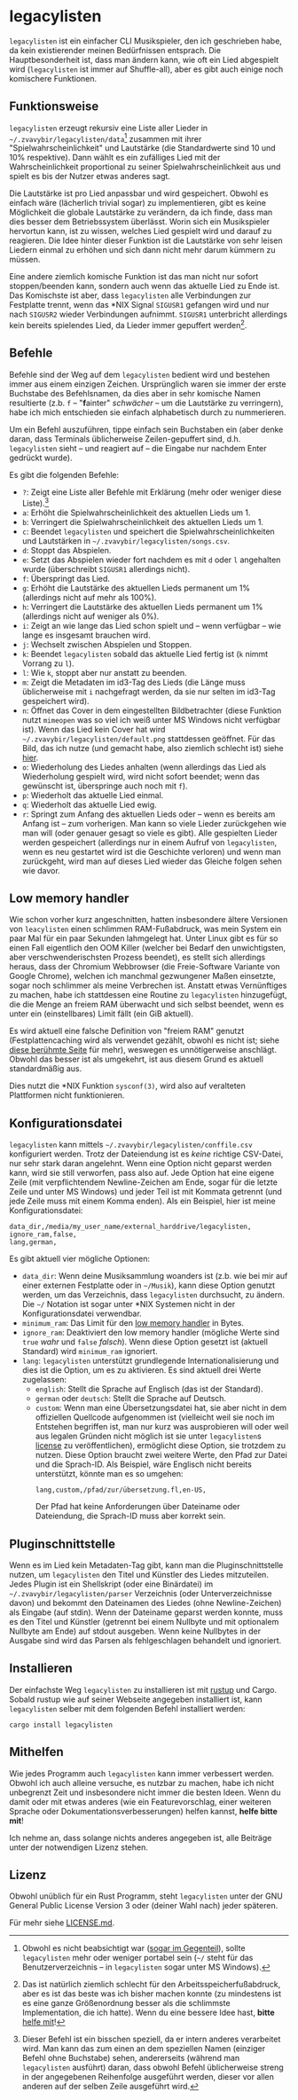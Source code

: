 # legacylisten
`legacylisten` ist ein einfacher CLI Musikspieler, den ich geschrieben
habe, da kein existierender meinen Bedürfnissen entsprach.  Die
Hauptbesonderheit ist, dass man ändern kann, wie oft ein Lied
abgespielt wird (`legacylisten` ist immer auf Shuffle-all), aber es
gibt auch einige noch komischere Funktionen.

## Funktionsweise
`legacylisten` erzeugt rekursiv eine Liste aller Lieder in
`~/.zvavybir/legacylisten/data`[^1] zusammen mit ihrer
"Spielwahrscheinlichkeit" und Lautstärke (die Standardwerte sind 10
und 10% respektive).  Dann wählt es ein zufälliges Lied mit der
Wahrscheinlichkeit proportional zu seiner Spielwahrscheinlichkeit aus
und spielt es bis der Nutzer etwas anderes sagt.

Die Lautstärke ist pro Lied anpassbar und wird gespeichert.  Obwohl es
einfach wäre (lächerlich trivial sogar) zu implementieren, gibt es
keine Möglichkeit die globale Lautstärke zu verändern, da ich finde,
dass man dies besser dem Betriebssystem überlässt.  Worin sich ein
Musikspieler hervortun kann, ist zu wissen, welches Lied gespielt wird
und darauf zu reagieren.  Die Idee hinter dieser Funktion ist die
Lautstärke von sehr leisen Liedern einmal zu erhöhen und sich dann
nicht mehr darum kümmern zu müssen.

Eine andere ziemlich komische Funktion ist das man nicht nur sofort
stoppen/beenden kann, sondern auch wenn das aktuelle Lied zu Ende ist.
Das Komischste ist aber, dass `legacylisten` alle Verbindungen zur
Festplatte trennt, wenn das *NIX Signal `SIGUSR1` gefangen wird und
nur nach `SIGUSR2` wieder Verbindungen aufnimmt.  `SIGUSR1`
unterbricht allerdings kein bereits spielendes Lied, da Lieder immer
gepuffert werden[^2].

## Befehle
Befehle sind der Weg auf dem `legacylisten` bedient wird und bestehen
immer aus einem einzigen Zeichen.  Ursprünglich waren sie immer der
erste Buchstabe des Befehlsnamen, da dies aber in sehr komische Namen
resultierte (z.b. `f` – "**f**ainter" *schwächer* – um die Lautstärke
zu verringern), habe ich mich entschieden sie einfach alphabetisch
durch zu nummerieren.

Um ein Befehl auszuführen, tippe einfach sein Buchstaben ein (aber
denke daran, dass Terminals üblicherweise Zeilen-gepuffert sind,
d.h. `legacylisten` sieht – und reagiert auf – die Eingabe nur nachdem
Enter gedrückt wurde).

Es gibt die folgenden Befehle:

* `?`: Zeigt eine Liste aller Befehle mit Erklärung (mehr oder weniger
  diese Liste).[^3]
* `a`: Erhöht die Spielwahrscheinlichkeit des aktuellen Lieds um 1.
* `b`: Verringert die Spielwahrscheinlichkeit des aktuellen Lieds um 1.
* `c`: Beendet `legacylisten` und speichert die
  Spielwahrscheinlichkeiten und Lautstärken in
  `~/.zvavybir/legacylisten/songs.csv`.
* `d`: Stoppt das Abspielen.
* `e`: Setzt das Abspielen wieder fort nachdem es mit `d` oder `l`
  angehalten wurde (überschreibt `SIGUSR1` allerdings nicht).
* `f`: Überspringt das Lied.
* `g`: Erhöht die Lautstärke des aktuellen Lieds permanent um 1%
  (allerdings nicht auf mehr als 100%).
* `h`: Verringert die Lautstärke des aktuellen Lieds permanent um 1%
  (allerdings nicht auf weniger als 0%).
* `i`: Zeigt an wie lange das Lied schon spielt und – wenn
  verfügbar – wie lange es insgesamt brauchen wird.
* `j`: Wechselt zwischen Abspielen und Stoppen.
* `k`: Beendet `legacylisten` sobald das aktuelle Lied fertig ist (`k`
  nimmt Vorrang zu `l`).
* `l`: Wie `k`, stoppt aber nur anstatt zu beenden.
* `m`: Zeigt die Metadaten im id3-Tag des Lieds (die Länge muss
  üblicherweise mit `i` nachgefragt werden, da sie nur selten im
  id3-Tag gespeichert wird).
* `n`: Öffnet das Cover in dem eingestellten Bildbetrachter (diese
  Funktion nutzt `mimeopen` was so viel ich weiß unter MS Windows
  nicht verfügbar ist).  Wenn das Lied kein Cover hat wird
  `~/.zvavybir/legacylisten/default.png` stattdessen geöffnet.  Für
  das Bild, das ich nutze (und gemacht habe, also ziemlich schlecht
  ist) siehe
  [hier](https://github.com/zvavybir/legacylisten/blob/master/imgs/default.png).
* `o`: Wiederholung des Liedes anhalten (wenn allerdings das Lied als
  Wiederholung gespielt wird, wird nicht sofort beendet; wenn das
  gewünscht ist, überspringe auch noch mit `f`).
* `p`: Wiederholt das aktuelle Lied einmal.
* `q`: Wiederholt das aktuelle Lied ewig.
* `r`: Springt zum Anfang des aktuellen Lieds oder – wenn es bereits
  am Anfang ist – zum vorherigen.  Man kann so viele Lieder
  zurückgehen wie man will (oder genauer gesagt so viele es gibt).
  Alle gespielten Lieder werden gespeichert (allerdings nur in einem
  Aufruf von `legacylisten`, wenn es neu gestartet wird ist die
  Geschichte verloren) und wenn man zurückgeht, wird man auf dieses
  Lied wieder das Gleiche folgen sehen wie davor.

## Low memory handler
Wie schon vorher kurz angeschnitten, hatten insbesondere ältere
Versionen von `leacylisten` einen schlimmen RAM-Fußabdruck, was mein
System ein paar Mal für ein paar Sekunden lahmgelegt hat.  Unter Linux
gibt es für so einen Fall eigentlich den OOM Killer (welcher bei
Bedarf den unwichtigsten, aber verschwenderischsten Prozess beendet),
es stellt sich allerdings heraus, dass der Chromium Webbrowser (die
Freie-Software Variante von Google Chrome), welchen ich manchmal
gezwungener Maßen einsetzte, sogar noch schlimmer als meine Verbrechen
ist.  Anstatt etwas Vernünftiges zu machen, habe ich stattdessen eine
Routine zu `legacylisten` hinzugefügt, die die Menge an freiem RAM
überwacht und sich selbst beendet, wenn es unter ein (einstellbares)
Limit fällt (ein GiB aktuell).

Es wird aktuell eine falsche Definition von "freiem RAM" genutzt
(Festplattencaching wird als verwendet gezählt, obwohl es nicht ist;
siehe [diese berühmte Seite](https://www.linuxatemyram.com/) für
mehr), weswegen es unnötigerweise anschlägt.  Obwohl das besser ist
als umgekehrt, ist aus diesem Grund es aktuell standardmäßig aus.

Dies nutzt die *NIX Funktion `sysconf(3)`, wird also auf veralteten
Plattformen nicht funktionieren.

## Konfigurationsdatei
`legacylisten` kann mittels `~/.zvavybir/legacylisten/conffile.csv`
konfiguriert werden.  Trotz der Dateiendung ist es *keine* richtige
CSV-Datei, nur sehr stark daran angelehnt.  Wenn eine Option nicht
geparst werden kann, wird sie still verworfen, pass also auf.  Jede
Option hat eine eigene Zeile (mit verpflichtendem Newline-Zeichen am
Ende, sogar für die letzte Zeile und unter MS Windows) und jeder Teil
ist mit Kommata getrennt (und jede Zeile muss mit einem Komma enden).
Als ein Beispiel, hier ist meine Konfigurationsdatei:
```
data_dir,/media/my_user_name/external_harddrive/legacylisten,
ignore_ram,false,
lang,german,
```

Es gibt aktuell vier mögliche Optionen:
* `data_dir`: Wenn deine Musiksammlung woanders ist (z.b. wie bei mir
  auf einer externen Festplatte oder in `~/Musik`), kann diese Option
  genutzt werden, um das Verzeichnis, dass `legacylisten` durchsucht,
  zu ändern.  Die `~/` Notation ist sogar unter *NIX Systemen nicht in
  der Konfigurationsdatei verwendbar.
* `minimum_ram`: Das Limit für den [low memory
  handler](#low-memory-handler) in Bytes.
* `ignore_ram`: Deaktiviert den low memory handler (mögliche Werte
  sind `true` *wahr* und `false` *falsch*).  Wenn diese Option gesetzt
  ist (aktuell Standard) wird `minimum_ram` ignoriert.
* `lang`: `legacylisten` unterstützt grundlegende
  Internationalisierung und dies ist die Option, um es zu aktivieren.
  Es sind aktuell drei Werte zugelassen:
  * `english`: Stellt die Sprache auf Englisch (das ist der Standard).
  * `german` oder `deutsch`: Stellt die Sprache auf Deutsch.
  * `custom`: Wenn man eine Übersetzungsdatei hat, sie aber nicht in
    dem offiziellen Quellcode aufgenommen ist (vielleicht weil sie
    noch im Entstehen begriffen ist, man nur kurz was ausprobieren
    will oder weil aus legalen Gründen nicht möglich ist sie unter
    `legacylisten`s [license](#lizenz) zu veröffentlichen),
    ermöglicht diese Option, sie trotzdem zu nutzen.  Diese Option
    braucht zwei weitere Werte, den Pfad zur Datei und die Sprach-ID.
    Als Beispiel, wäre Englisch nicht bereits unterstützt, könnte man
    es so umgehen:
	```
	lang,custom,/pfad/zur/übersetzung.fl,en-US,
	```
    Der Pfad hat keine Anforderungen über Dateiname oder Dateiendung,
    die Sprach-ID muss aber korrekt sein.

## Pluginschnittstelle
Wenn es im Lied kein Metadaten-Tag gibt, kann man die
Pluginschnittstelle nutzen, um `legacylisten` den Titel und Künstler
des Liedes mitzuteilen.  Jedes Plugin ist ein Shellskript (oder eine
Binärdatei) im `~/.zvavybir/legacylisten/parser` Verzeichnis (oder
Unterverzeichnisse davon) und bekommt den Dateinamen des Liedes (ohne
Newline-Zeichen) als Eingabe (auf stdin).  Wenn der Dateiname geparst
werden konnte, muss es den Titel und Künstler (getrennt bei einem
Nullbyte und mit optionalem Nullbyte am Ende) auf stdout ausgeben.
Wenn keine Nullbytes in der Ausgabe sind wird das Parsen als
fehlgeschlagen behandelt und ignoriert.

## Installieren
Der einfachste Weg `legacylisten` zu installieren ist mit
[rustup](https://rustup.rs) und Cargo.  Sobald rustup wie auf seiner
Webseite angegeben installiert ist, kann `legacylisten` selber mit dem
folgenden Befehl installiert werden:
```
cargo install legacylisten
```

## Mithelfen
Wie jedes Programm auch `legacylisten` kann immer verbessert werden.
Obwohl ich auch alleine versuche, es nutzbar zu machen, habe ich nicht
unbegrenzt Zeit und insbesondere nicht immer die besten Ideen.  Wenn
du damit oder mit etwas anderes (wie ein Featurevorschlag, einer
weiteren Sprache oder Dokumentationsverbesserungen) helfen kannst,
**helfe bitte mit**!

Ich nehme an, dass solange nichts anderes angegeben ist, alle Beiträge
unter der notwendigen Lizenz stehen.

## Lizenz
Obwohl unüblich für ein Rust Programm, steht `legacylisten` unter der
GNU General Public License Version 3 oder (deiner Wahl nach) jeder
späteren.

Für mehr siehe
[LICENSE.md](https://github.com/zvavybir/legacylisten/blob/master/LICENSE.md).

[^1]: Obwohl es nicht beabsichtigt war ([sogar im
	Gegenteil](https://www.fefe.de/nowindows/)), sollte `legacylisten`
	mehr oder weniger portabel sein (`~/` steht für das
	Benutzerverzeichnis – in `legacylisten` sogar unter MS Windows).

[^2]: Das ist natürlich ziemlich schlecht für den
    Arbeitsspeicherfußabdruck, aber es ist das beste was ich bisher
    machen konnte (zu mindestens ist es eine ganze Größenordnung
    besser als die schlimmste Implementation, die ich hatte).  Wenn du
    eine bessere Idee hast, **bitte** [helfe mit](#mithelfen)!

[^3]: Dieser Befehl ist ein bisschen speziell, da er intern anderes
    verarbeitet wird.  Man kann das zum einen an dem speziellen Namen
    (einziger Befehl ohne Buchstabe) sehen, andererseits (während man
    `legacylisten` ausführt) daran, dass obwohl Befehl üblicherweise
    streng in der angegebenen Reihenfolge ausgeführt werden, dieser
    vor allen anderen auf der selben Zeile ausgeführt wird.

